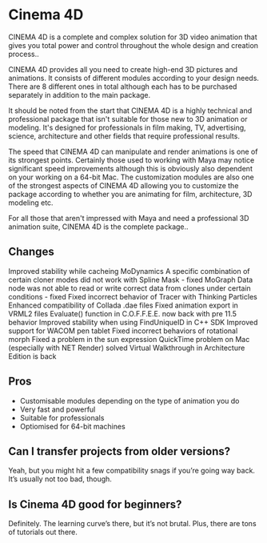 # Cinema 4D
CINEMA 4D is a complete and complex solution for 3D video animation that gives you total power and control throughout the whole design and creation process..

CINEMA 4D provides all you need to create high-end 3D pictures and animations. It consists of different modules according to your design needs. There are 8 different ones in total although each has to be purchased separately in addition to the main package.

 It should be noted from the start that CINEMA 4D is a highly technical and professional package that isn't suitable for those new to 3D animation or modeling. It's designed for professionals in film making, TV, advertising, science, architecture and other fields that require professional results.

The speed that CINEMA 4D can manipulate and render animations is one of its strongest points. Certainly those used to working with Maya may notice significant speed improvements although this is obviously also dependent on your working on a 64-bit Mac. The customization modules are also one of the strongest aspects of CINEMA 4D allowing you to customize the package according to whether you are animating for film, architecture, 3D modeling etc.

For all those that aren't impressed with Maya and need a professional 3D animation suite, CINEMA 4D is the complete package..

## Changes
Improved stability while cacheing MoDynamics A specific combination of certain cloner modes did not work with Spline Mask - fixed MoGraph Data node was not able to read or write correct data from clones under certain conditions - fixed Fixed incorrect behavior of Tracer with Thinking Particles Enhanced compatibility of Collada .dae files Fixed animation export in VRML2 files Evaluate() function in C.O.F.F.E.E. now back with pre 11.5 behavior Improved stability when using FindUniqueID in C++ SDK Improved support for WACOM pen tablet Fixed incorrect behaviors of rotational morph Fixed a problem in the sun expression QuickTime problem on Mac (especially with NET Render) solved Virtual Walkthrough in Architecture Edition is back

## Pros
- Customisable modules depending on the type of animation you do
- Very fast and powerful
- Suitable for professionals
- Optiomised for 64-bit machines
## Can I transfer projects from older versions?
Yeah, but you might hit a few compatibility snags if you’re going way back. It’s usually not too bad, though.

## Is Cinema 4D good for beginners?
Definitely. The learning curve’s there, but it’s not brutal. Plus, there are tons of tutorials out there.
